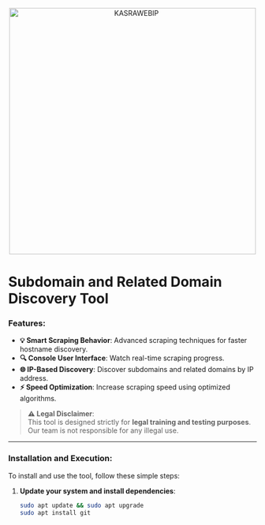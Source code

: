 <p align="center">
  <img src="https://user-images.githubusercontent.com/121594710/231794306-96f2224a-39b4-4aa1-beec-3b120e638f7b.png" alt="KASRAWEBIP" width="500"/>
</p>

<p align="center">
  <h1>Subdomain and Related Domain Discovery Tool</h1>
</p>

### Features:
- **💡 Smart Scraping Behavior**: Advanced scraping techniques for faster hostname discovery.
- **🔍 Console User Interface**: Watch real-time scraping progress.
- **🌐 IP-Based Discovery**: Discover subdomains and related domains by IP address.
- **⚡ Speed Optimization**: Increase scraping speed using optimized algorithms.

> **⚠️ Legal Disclaimer**:  
> This tool is designed strictly for **legal training and testing purposes**. Our team is not responsible for any illegal use.

---

### Installation and Execution:

To install and use the tool, follow these simple steps:

1. **Update your system and install dependencies**:
   ```bash
   sudo apt update && sudo apt upgrade
   sudo apt install git
